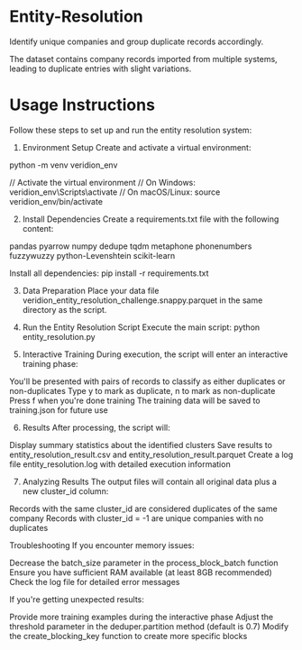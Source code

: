# Entity-Resolution
Identify unique companies and group duplicate records accordingly.

The dataset contains company records imported from multiple systems, leading to duplicate entries with slight variations.


# Usage Instructions
Follow these steps to set up and run the entity resolution system:

1. Environment Setup
Create and activate a virtual environment:

python -m venv veridion_env

// Activate the virtual environment
// On Windows:
veridion_env\Scripts\activate
// On macOS/Linux:
source veridion_env/bin/activate


2. Install Dependencies
Create a requirements.txt file with the following content:

pandas
pyarrow
numpy
dedupe
tqdm
metaphone
phonenumbers
fuzzywuzzy
python-Levenshtein
scikit-learn

Install all dependencies:
pip install -r requirements.txt

3. Data Preparation
Place your data file veridion_entity_resolution_challenge.snappy.parquet in the same directory as the script.
4. Run the Entity Resolution Script
Execute the main script:
python entity_resolution.py

5. Interactive Training
During execution, the script will enter an interactive training phase:

You'll be presented with pairs of records to classify as either duplicates or non-duplicates
Type y to mark as duplicate, n to mark as non-duplicate
Press f when you're done training
The training data will be saved to training.json for future use

6. Results
After processing, the script will:

Display summary statistics about the identified clusters
Save results to entity_resolution_result.csv and entity_resolution_result.parquet
Create a log file entity_resolution.log with detailed execution information

7. Analyzing Results
The output files will contain all original data plus a new cluster_id column:

Records with the same cluster_id are considered duplicates of the same company
Records with cluster_id = -1 are unique companies with no duplicates

Troubleshooting
If you encounter memory issues:

Decrease the batch_size parameter in the process_block_batch function
Ensure you have sufficient RAM available (at least 8GB recommended)
Check the log file for detailed error messages

If you're getting unexpected results:

Provide more training examples during the interactive phase
Adjust the threshold parameter in the deduper.partition method (default is 0.7)
Modify the create_blocking_key function to create more specific blocks
